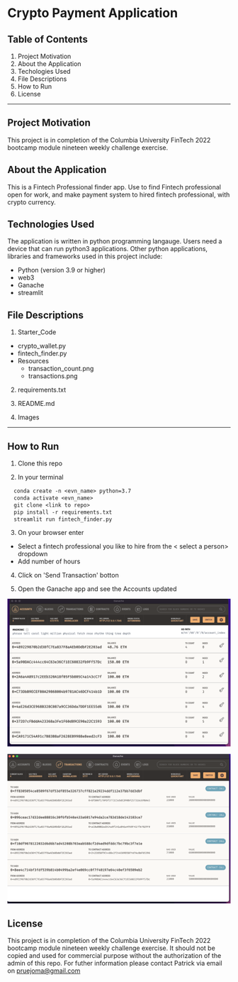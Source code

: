 # Crypto Payment Application

## Table of Contents

 1. Project Motivation
 2. About the Application
 3. Techologies Used
 4. File Descriptions
 5. How to Run
 6. License
 

----------------------------

##  Project Motivation

This project is in completion of the Columbia University FinTech 2022 bootcamp module nineteen weekly challenge exercise.


## About the Application

This is a Fintech Professional finder app. Use to find Fintech professional open for work, and make payment system to hired fintech professional, with crypto currency.


## Technologies Used

The application is written in python programming langauge. Users need a device that can run python3 applications. Other python applications, libraries and frameworks used in this project include:

- Python (version 3.9 or higher)
- web3
- Ganache
- streamlit


## File Descriptions

1. Starter_Code
- crypto_wallet.py
- fintech_finder.py
- Resources
  - transaction_count.png
  - transactions.png

2. requirements.txt

3. README.md
4. Images

-----------------

## How to Run

1. Clone this repo 

2. In your terminal

```
  conda create -n <evn_name> python=3.7 
  conda activate <evn_name>
  git clone <link to repo>
  pip install -r requirements.txt 
  streamlit run fintech_finder.py

```
 
 
3. On your browser enter
 - Select a fintech professional you like to hire from the < select a person> dropdown
 - Add number of hours
 
4. Click on 'Send Transaction' botton

5. Open the Ganache app and see the Accounts updated

![alt text](Starter_Code/Resources/transaction_count.png)


![alt text](Starter_Code/Resources/transactions.png)


## License
This project is in completion of the Columbia University FinTech 2022 bootcamp module nineteen weekly challenge exercise. It should not be copied and used for commercial purpose without the authorization of the admin of this repo. For futher information please contact Patrick via email on pruejoma@gmail.com